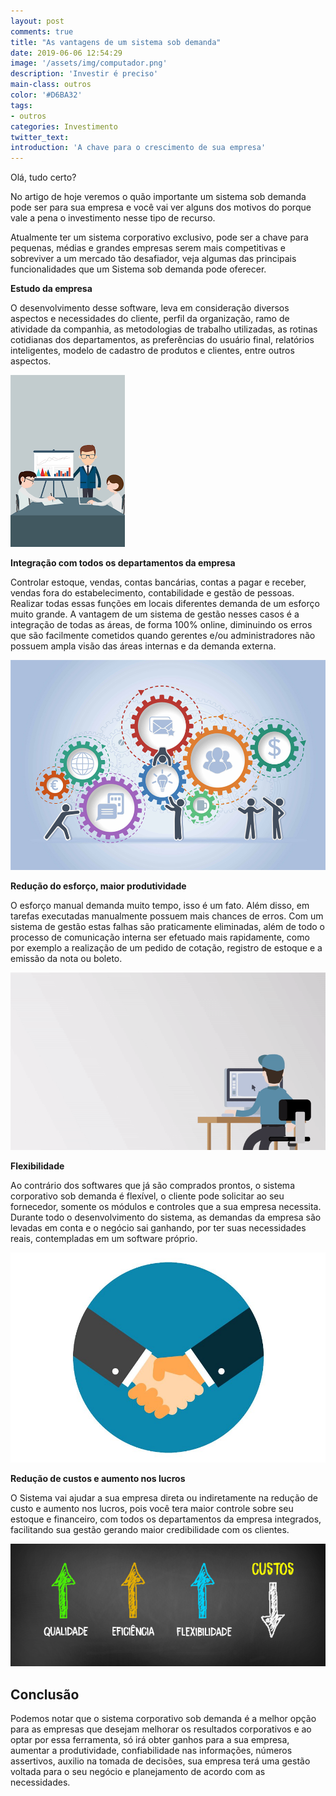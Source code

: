 ```yaml
---
layout: post
comments: true
title: "As vantagens de um sistema sob demanda"
date: 2019-06-06 12:54:29
image: '/assets/img/computador.png'
description: 'Investir é preciso'
main-class: outros
color: '#D6BA32'
tags:  
- outros
categories: Investimento
twitter_text:
introduction: 'A chave para o crescimento de sua empresa'
---
```


Olá, tudo certo?

No artigo de hoje veremos o quão importante um sistema sob demanda pode ser para sua empresa e você vai ver alguns dos motivos do porque vale a pena o investimento nesse tipo de recurso.

Atualmente ter um sistema corporativo exclusivo, pode ser a chave para pequenas, médias e grandes empresas serem mais competitivas e sobreviver a um mercado tão desafiador, veja algumas das principais funcionalidades que um Sistema sob demanda pode oferecer.

**Estudo da empresa**

O desenvolvimento desse software, leva em consideração diversos aspectos e necessidades do cliente, perfil da organização, ramo de atividade da companhia, as metodologias de trabalho utilizadas, as rotinas cotidianas dos departamentos, as preferências do usuário final, relatórios inteligentes, modelo de cadastro de produtos e clientes, entre outros aspectos.

<img src="/assets/img/sistema-sob-demanda/estudoempresa.png"/>

**Integração com todos os departamentos da empresa**

Controlar estoque, vendas, contas bancárias, contas a pagar e receber, vendas fora do estabelecimento, contabilidade e gestão de pessoas. 
Realizar todas essas funções em locais diferentes demanda de um esforço muito grande.
A vantagem de um sistema de gestão nesses casos é a integração de todas as áreas, de forma 100% online, diminuindo os erros que são facilmente cometidos quando gerentes e/ou administradores não possuem ampla visão das áreas internas e da demanda externa.

<img src="/assets/img/sistema-sob-demanda/integracao.jpg"/>

**Redução do esforço, maior produtividade**

O esforço manual demanda muito tempo, isso é um fato. Além disso, em tarefas executadas manualmente possuem mais chances de erros. Com um sistema de gestão estas falhas são praticamente eliminadas, além de todo o processo de comunicação interna ser efetuado mais rapidamente, como por exemplo a realização de um pedido de cotação, registro de estoque e a emissão da nota ou boleto.

<img src="/assets/img/sistema-sob-demanda/reducaoesforco.gif"/>

**Flexibilidade**

Ao contrário dos softwares que já são comprados prontos, o sistema corporativo sob demanda é flexível, o cliente pode solicitar ao seu fornecedor, somente os módulos e controles que a sua empresa necessita.
Durante todo o desenvolvimento do sistema, as demandas da empresa são levadas em conta e o negócio sai ganhando, por ter suas necessidades reais, contempladas em um software próprio.

<img src="/assets/img/sistema-sob-demanda/handshake.jpg"/>

**Redução de custos e aumento nos lucros**

O Sistema vai ajudar a sua empresa direta ou indiretamente na redução de custo e aumento nos lucros, pois você tera maior controle sobre seu estoque e financeiro, com todos os departamentos da empresa integrados, facilitando sua gestão gerando maior credibilidade com os clientes. 

<img src="/assets/img/sistema-sob-demanda/lucros.jpg"/>

## Conclusão

Podemos notar que o sistema corporativo sob demanda é a melhor opção para as empresas que desejam melhorar os resultados corporativos e ao optar por essa ferramenta, só irá obter ganhos para a sua empresa, aumentar a produtividade, confiabilidade nas informações, números assertivos, auxilio na tomada de decisões, sua empresa terá uma gestão voltada para o seu negócio e planejamento de acordo com as necessidades.

